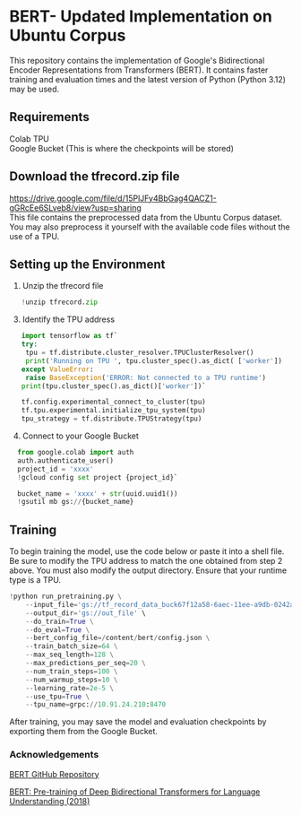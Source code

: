 
# BERT- Updated Implementation on Ubuntu Corpus
This repository contains the implementation of Google's Bidirectional Encoder Representations from Transformers (BERT). It contains faster training and evaluation times and the latest version of Python (Python 3.12) may be used. 

## Requirements
Colab TPU \
Google Bucket (This is where the checkpoints will be stored)

## Download the tfrecord.zip file
https://drive.google.com/file/d/15PlJFy4BbGag4QACZ1-gGRcEe6SLveb8/view?usp=sharing \
This file contains the preprocessed data from the Ubuntu Corpus dataset. You may also preprocess it yourself with the available code files without the use of a TPU.

## Setting up the Environment 
1. Unzip the tfrecord file 
```python
   !unzip tfrecord.zip
```
3. Identify the TPU address 
```python
   import tensorflow as tf`
   try:
	tpu = tf.distribute.cluster_resolver.TPUClusterResolver()  
	print('Running on TPU ', tpu.cluster_spec().as_dict( ['worker'])
   except ValueError:
	raise BaseException('ERROR: Not connected to a TPU runtime')
   print(tpu.cluster_spec().as_dict()['worker'])`

   tf.config.experimental_connect_to_cluster(tpu)
   tf.tpu.experimental.initialize_tpu_system(tpu)
   tpu_strategy = tf.distribute.TPUStrategy(tpu)
```

4. Connect to your Google Bucket 
```python
  from google.colab import auth
  auth.authenticate_user()
  project_id = 'xxxx'
  !gcloud config set project {project_id}`

  bucket_name = 'xxxx' + str(uuid.uuid1())
  !gsutil mb gs://{bucket_name}
```

## Training
To begin training the model, use the code below or paste it into a shell file. Be sure to modify the TPU address to match the one obtained from step 2 above. You must also modify the output directory. Ensure that your runtime type is a TPU. 
```python
!python run_pretraining.py \
    --input_file='gs://tf_record_data_buck67f12a58-6aec-11ee-a9db-0242ac1c000c/tf_train.tfrecord' \
    --output_dir='gs://out_file' \
    --do_train=True \
    --do_eval=True \
    --bert_config_file=/content/bert/config.json \
    --train_batch_size=64 \
    --max_seq_length=128 \
    --max_predictions_per_seq=20 \
    --num_train_steps=100 \
    --num_warmup_steps=10 \
    --learning_rate=2e-5 \
    --use_tpu=True \
    --tpu_name=grpc://10.91.24.210:8470
```
After training, you may save the model and evaluation checkpoints by exporting them from the Google Bucket.

### Acknowledgements
[BERT GitHub Repository](https://github.com/google-research/bert)

[BERT: Pre-training of Deep Bidirectional Transformers for Language Understanding (2018)](https://arxiv.org/abs/1810.04805)

